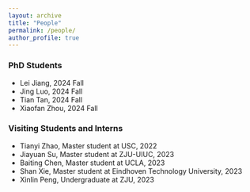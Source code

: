 ```yaml
---
layout: archive
title: "People"
permalink: /people/
author_profile: true
---
```


### PhD Students 
- Lei Jiang, 2024 Fall
- Jing Luo, 2024 Fall
- Tian Tan, 2024 Fall
- Xiaofan Zhou, 2024 Fall

### Visiting Students and Interns
- Tianyi Zhao, Master student at USC, 2022
- Jiayuan Su, Master student at ZJU-UIUC, 2023
- Baiting Chen, Master student at UCLA, 2023
- Shan Xie, Master student at Eindhoven Technology University, 2023
- Xinlin Peng, Undergraduate at ZJU, 2023
